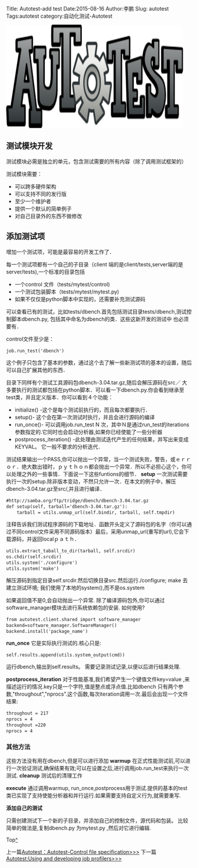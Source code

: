 Title: Autotest-add test
Date:2015-08-16
Author:李鹏
Slug: autotest
Tags:autotest
category:自动化测试-Autotest

<img src="https://github.com/king32783784/king32783784.github.io/blob/master/tmpfile/autotestlogo.png?raw=true" height="280" width="480">

## 测试模块开发

测试模块必需是独立的单元，包含测试需要的所有内容（除了调用测试框架的）

测试模块需要：

* 可以跨多硬件架构
* 可以支持不同的发行版
* 至少一个维护者
* 提供一个默认的简单例子
* 对自己目录外的东西不做修改

## 添加测试项

增加一个测试项，可能是最容易的开发工作了．

每一个测试项都有一个自己的子目录（client 端的是client/tests,server端的是server/tests),一个标准的目录包括
* 一个control 文件（tests/mytest/control)
* 一个测试包装脚本（tests/mytest/mytest.py)
* 如果不仅仅是python脚本中实现的，还需要补充测试源码

可以查看已有的测试，比如tests/dbench.首先包括测试目录tests/dbench,测试控制脚本dbench.py,  包括其中命名为dbench的类．这些这新开发的测试中
也必须要有．

control文件至少是：

    job.run_test('dbench')
    
这个例子只包含了基本的参数，通过这个去了解一些新测试项的基本的设置，随后可以自己扩展其他的东西．

目录下同样有个测试工具源码包dbench-3.04.tar.gz,随后会解压源码在src／
大多要执行的测试都包括在python脚本．可以看一下dbench.py.你会看到继承至test类，并且定义版本．你可以看到４个功能：
* initialize() -这个是每个测试前执行的，而且每次都要执行．
* setup()- 这个会在第一次测试时执行，并且会进行源码的编译
* run_once()- 可以调用job.run_test N 次，其中Ｎ是通过run_test的iterations参数指定的.它同时也会启动分析器,如果你已经使能了一些分析器
* postprocess_iteration() -此处理由测试迭代产生的任何结果，并写出来变成KEYVAL。 它一般不要求的分析迭代．

测试结果输出一个PASS,你可以抛出一个异常，当一个测试失败，警告，或ｅｒｒｏｒ．绝大数出错时，ｐｙｔｈｏｎ都会抛出一个异常．所以不必担心这个，你可以处理之外的一些事情．下面说一下这些funtions的细节．
**setup**
一次测试需要执行一次的setup.除非版本变动，不然只允许一次．在本文的例子中，解压dbench-3.04.tar.gz至src/,并且进行编译．
    
    #http://samba.org/ftp/tridge/dbench/dbench-3.04.tar.gz
    def setup(self, tarball='dbench-3.04.tar.gz'):
        tarball = utils.unmap_url(self.bindir, tarball, self.tmpdir)

注释告诉我们测试程序源码的下载地址．函数开头定义了源码包的名字（你可以通过不同control文件采用不同源码版本）最后，采用unmap_url(重写的url),它会下载源码，并返回localｐａｔｈ．
    
    utils.extract_taball_to_dir(tarball, self.srcdir)
    os.chdir(self.srcdir)
    utils.system('./configure')
    utils.system('make')
    
解压源码到指定目录self.srcdir.然后切换目录src.然后运行./configure; make 去建立测试环境;
我们使用了本地的system(),而不是os.system

如果返回值不是0,会自动抛出一个异常.
除了编译源码包外,你可以通过software_manager模块去进行系统依赖包的安装.
如何使用?

    from autotest.client.shared import software_manager
    backend=software_manager.SoftwareManager()
    backend.install('package_name')
    
**run_once**
它是实际执行测试的.核心只是:
    
    self.results.append(utils.system_output(cmd))

运行dbench,输出到self.results。 需要记录测试记录,以便以后进行结果处理.

**postprocess_iteration**
对于性能基准,我们希望产生一个键值文件key=value ,来描述运行的情况.key只是一个字符,值是整点或浮点值.比如dbench
只有两个参数,"throughout","nprocs".这个函数,每次iteration调用一次.最后会出现一个文件结果:
    
    throughout = 217
    nprocs = 4
    throughout =220
    nprocs = 4
    
### 其他方法

这些方法没有用在dbench,但是可以进行添加
**warmup**
在正式性能测试前,可以进行一次验证测试,确保结果有效;可以在设置之后,进行调用job.run_test来执行一次测试.
**cleanup**
测试后的清理工作

**execute**
通过调用warmup, run_once,postprocess用于测试.提供的基本的test类已实现了支持使能分析器和并行运行.如果需要支持自定义行为,就需要重写.

**添加自己的测试**

只需创建测试下一个新的子目录，并添加自己的控制文件，源代码和包装。 比较简单的做法是,复制dbench.py ​​为mytest.py ,然后对它进行编辑.

Top[^]()

上一篇[Autotest：Autotest-Control file specification>>>](https://king32783784.github.io/2015/08/15/autotest/)
下一篇[Autotest:Using and developing job profilers>>>](https://king32783784.github.io/2015/08/17/autotest/)
